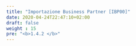 ```yaml
---
title: "Importazione Business Partner [IBP00]"
date: 2020-04-24T22:47:10+02:00
draft: false
weight : 15
pre: "<b>1.4.2 </b>"
---
```




